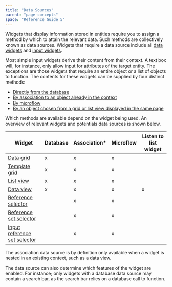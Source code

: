 ```yaml
---
title: "Data Sources"
parent: "page-concepts"
space: "Reference Guide 5"
---
```



Widgets that display information stored in entities require you to assign a method by which to attain the relevant data. Such methods are collectively known as data sources. Widgets that require a data source include all [data widgets](data-widgets) and [input widgets](input-widgets).

Most simple input widgets derive their content from their context. A text box will, for instance, only allow input for attributes of the target entity. The exceptions are those widgets that require an entire object or a list of objects to function. The contents for these widgets can be supplied by four distinct methods:

*   [Directly from the database](database-source)
*   [By association to an object already in the context](association-source)
*   [By microflow](microflow-source)
*   [By an object chosen from a grid or list view displayed in the same page](listen-to-grid-source)

Which methods are available depend on the widget being used. An overview of relevant widgets and potentials data sources is shown below.

Widget                                                       | Database | Association* | Microflow | Listen to list widget
------------------------------------------------------------ | -------- | ------------ | --------- | ---------------------
[Data grid](data-grid)                                       | x        | x            | x         |
[Template grid](template-grid)                               | x        | x            | x         |
[List view](list-view)                                       | x        | x            | x         |
[Data view](data-view)                                       | x        | x            | x         | x
[Reference selector](reference-selector)                     |          | x            | x         |
[Reference set selector](reference-set-selector)             |          | x            | x         |
[Input reference set selector](input-reference-set-selector) |          | x            | x         |


The association data source is by definition only available when a widget is nested in an existing context, such as a data view.

The data source can also determine which features of the widget are enabled. For instance; only widgets with a database data source may contain a search bar, as the search bar relies on a database call to function.
